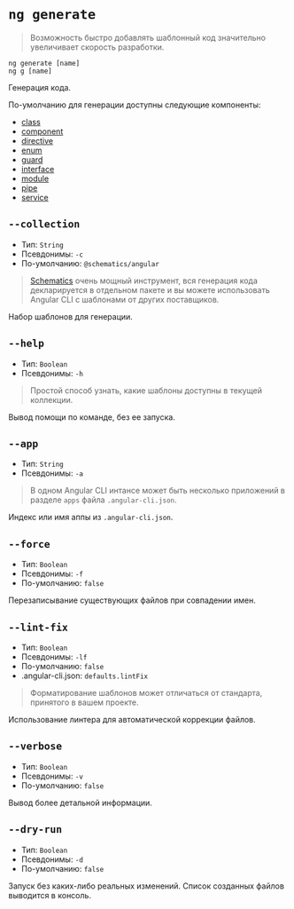 # `ng generate`

> Возможность быстро добавлять шаблонный код значительно увеличивает скорость разработки.

```
ng generate [name]
ng g [name]
```

Генерация кода.

По-умолчанию для генерации доступны следующие компоненты:
* [class](https://github.com/angular/angular-cli/wiki/generate-class)
* [component](https://github.com/angular/angular-cli/wiki/generate-component)
* [directive](https://github.com/angular/angular-cli/wiki/generate-directive)
* [enum](https://github.com/angular/angular-cli/wiki/generate-enum)
* [guard](https://github.com/angular/angular-cli/wiki/generate-guard)
* [interface](https://github.com/angular/angular-cli/wiki/generate-interface)
* [module](https://github.com/angular/angular-cli/wiki/generate-module)
* [pipe](https://github.com/angular/angular-cli/wiki/generate-pipe)
* [service](https://github.com/angular/angular-cli/wiki/generate-service)


## `--collection`

* Тип: `String` 
* Псевдонимы: `-c`
* По-умолчанию: `@schematics/angular` 

> [Schematics](https://github.com/angular/devkit/blob/master/packages/angular_devkit/schematics/README.md) очень мощный инструмент, вся генерация кода декларируется в отдельном пакете и вы можете использовать Angular CLI с шаблонами от других поставщиков. 

Набор шаблонов для генерации.


## `--help`

* Тип: `Boolean` 
* Псевдонимы: `-h`
 
> Простой способ узнать, какие шаблоны доступны в текущей коллекции. 

Вывод помощи по команде, без ее запуска.


## `--app`

* Тип: `String` 
* Псевдонимы: `-a`

> В одном Angular CLI интансе может быть несколько приложений в разделе `apps` файла `.angular-cli.json`. 

Индекс или имя аппы из `.angular-cli.json`.


## `--force`

* Тип: `Boolean` 
* Псевдонимы: `-f`
* По-умолчанию: `false`

Перезаписывание существующих файлов при совпадении имен.


## `--lint-fix`

* Тип: `Boolean` 
* Псевдонимы: `-lf`
* По-умолчанию: `false`
* .angular-cli.json: `defaults.lintFix`

> Форматирование шаблонов может отличаться от стандарта, принятого в вашем проекте.

Использование линтера для автоматической коррекции файлов. 


## `--verbose`

* Тип: `Boolean` 
* Псевдонимы: `-v`
* По-умолчанию: `false`

Вывод более детальной информации.


## `--dry-run`

* Тип: `Boolean` 
* Псевдонимы: `-d`
* По-умолчанию: `false`

Запуск без каких-либо реальных изменений. Список созданных файлов выводится в консоль.
